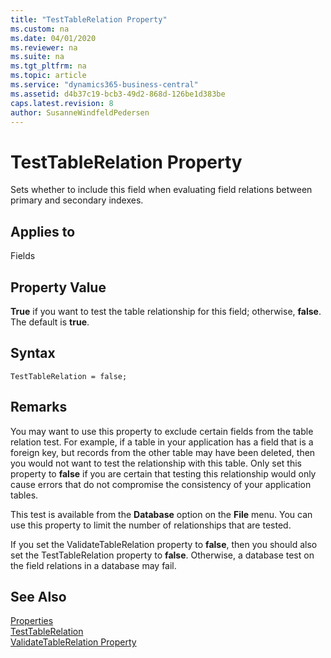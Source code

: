 ```yaml
---
title: "TestTableRelation Property"
ms.custom: na
ms.date: 04/01/2020
ms.reviewer: na
ms.suite: na
ms.tgt_pltfrm: na
ms.topic: article
ms.service: "dynamics365-business-central"
ms.assetid: d4b37c19-bcb3-49d2-868d-126be1d383be
caps.latest.revision: 8
author: SusanneWindfeldPedersen
---
```


 

# TestTableRelation Property
Sets whether to include this field when evaluating field relations between primary and secondary indexes.  
  
## Applies to  
 Fields  
  
## Property Value  
 **True** if you want to test the table relationship for this field; otherwise, **false**. The default is **true**.  

## Syntax
```
TestTableRelation = false;
```
  
## Remarks  
 You may want to use this property to exclude certain fields from the table relation test. For example, if a table in your application has a field that is a foreign key, but records from the other table may have been deleted, then you would not want to test the relationship with this table. Only set this property to **false** if you are certain that testing this relationship would only cause errors that do not compromise the consistency of your application tables.  
  
 This test is available from the **Database** option on the **File** menu. You can use this property to limit the number of relationships that are tested.  
  
 If you set the ValidateTableRelation property to **false**, then you should also set the TestTableRelation property to **false**. Otherwise, a database test on the field relations in a database may fail.  
  
## See Also  
[Properties](devenv-properties.md)   
 [TestTableRelation](devenv-testtablerelation-property.md)   
 [ValidateTableRelation Property](devenv-validatetablerelation-property.md)